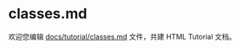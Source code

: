 classes.md
===

欢迎您编辑 <a target="__blank" href="https://github.com/jaywcjlove/html-tutorial/blob/main/docs/tutorial/classes.md">docs/tutorial/classes.md</a> 文件，共建 HTML Tutorial 文档。

